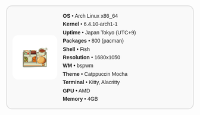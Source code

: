 <div style="display: flex; align-items: center; flex-wrap: wrap; border: 2px solid #ddd; border-radius: 15px; padding: 15px; max-width: auto; background-color: #f9f9f9; margin: auto;">
  <img src="https://github.com/Zyphorus/Zyphorus/blob/main/%E3%82%B3%E3%83%BC%E3%83%92%E3%83%BC%E3%81%A8%E5%A1%A9.png" style="border-radius: 15px; width: 120px; height: auto; margin-right: 15px;">

  <div style="flex: 1;">
    <samp style="font-family: sans-serif; line-height: 1.6;">
      <b>OS</b>         • Arch Linux x86_64<br>
      <b>Kernel</b>     • 6.4.10-arch1-1<br>
      <b>Uptime</b>     • Japan Tokyo (UTC+9)<br>
      <b>Packages</b>   • 800 (pacman)<br>
      <b>Shell</b>      • Fish<br>
      <b>Resolution</b> • 1680x1050<br>
      <b>WM</b>         • bspwm<br>
      <b>Theme</b>      • Catppuccin Mocha<br>
      <b>Terminal</b>   • Kitty, Alacritty<br>
      <b>GPU</b>        • AMD<br>
      <b>Memory</b>     • 4GB<br>
    </samp>
  </div>
</div>